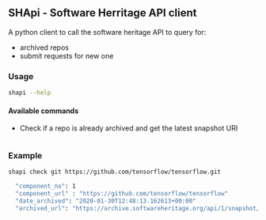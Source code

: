 ## SHApi - Software Herritage API client

A python client to call the software heritage API to query for:

- archived repos
- submit requests for new one

### Usage

```bash
shapi --help
```

#### Available commands

- Check if a repo is already archived and get the latest snapshot URI

```shapi check <repo_tool> <uri>
```

### Example

```bash
shapi check git https://github.com/tensorflow/tensorflow.git
```


```bash
  "component_no": 1
  "component_url" : "https://github.com/tensorflow/tensorflow"
  "date_archived": "2020-01-30T12:48:13.162613+00:00"
  "archived_url": "https://archive.softwareheritage.org/api/1/snapshot/50a5123ba58a352be71a143446e2021c8f0471c9/"
```
